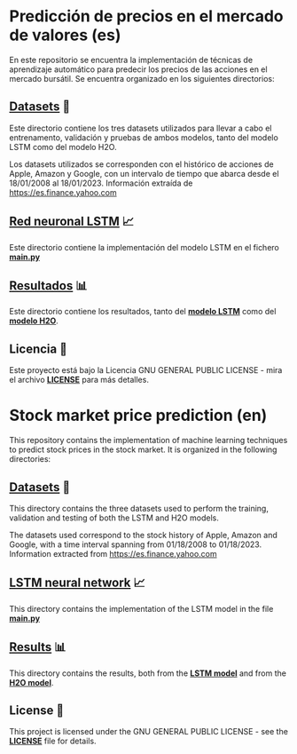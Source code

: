 # Predicción de precios en el mercado de valores (es)

En este repositorio se encuentra la implementación de técnicas de aprendizaje automático para predecir los precios de las acciones en el mercado bursátil. Se encuentra organizado en los siguientes directorios:

## [Datasets](./Datasets) 📂
Este directorio contiene los tres datasets utilizados para llevar a cabo el entrenamento, validación y pruebas de ambos modelos, tanto del modelo LSTM como del modelo H2O.

Los datasets utilizados se corresponden con el histórico de acciones de Apple, Amazon y Google, con un intervalo de tiempo que abarca desde el 18/01/2008 al 18/01/2023. Información extraída de https://es.finance.yahoo.com

## [Red neuronal LSTM](./Red%20neuronal%20LSTM) 📈

Este directorio contiene la implementación del modelo LSTM en el fichero [**main.py**](Red%20neuronal%20LSTM/main.py)

## [Resultados](./Resultados) 📊

Este directorio contiene los resultados, tanto del [**modelo LSTM**](Resultados/Resultados%20modelo%20propio%20LSTM/) como del [**modelo H2O**](Resultados/Resultados%20modelo%20H2O/).

## Licencia 📄

Este proyecto está bajo la Licencia GNU GENERAL PUBLIC LICENSE - mira el archivo [**LICENSE**](LICENSE) para más detalles.



# Stock market price prediction (en)

This repository contains the implementation of machine learning techniques to predict stock prices in the stock market. It is organized in the following directories:

## [Datasets](./Datasets) 📂
This directory contains the three datasets used to perform the training, validation and testing of both the LSTM and H2O models.

The datasets used correspond to the stock history of Apple, Amazon and Google, with a time interval spanning from 01/18/2008 to 01/18/2023. Information extracted from https://es.finance.yahoo.com

## [LSTM neural network](./Network%20neuronal%20LSTM) 📈

This directory contains the implementation of the LSTM model in the file [**main.py**](Red%20neuronal%20LSTM/main.py)

## [Results](./Results) 📊

This directory contains the results, both from the [**LSTM model**](Results/Results%20model%20own%20LSTM/) and from the [**H2O model**](Results/Results%20model%20H2O/).

## License 📄

This project is licensed under the GNU GENERAL PUBLIC LICENSE - see the [**LICENSE**](LICENSE) file for details.
